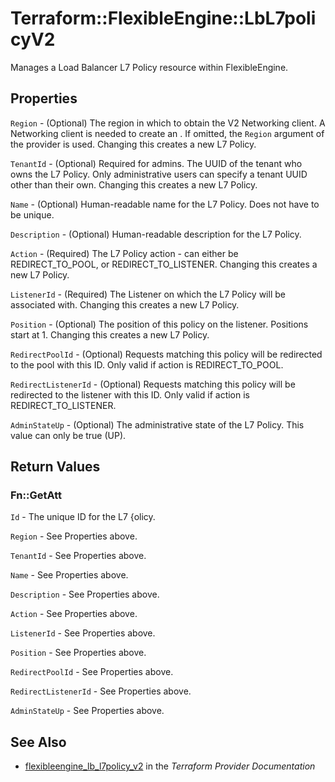 # Terraform::FlexibleEngine::LbL7policyV2

Manages a Load Balancer L7 Policy resource within FlexibleEngine.

## Properties

`Region` - (Optional) The region in which to obtain the V2 Networking client.
A Networking client is needed to create an . If omitted, the
`Region` argument of the provider is used. Changing this creates a new
L7 Policy.

`TenantId` - (Optional) Required for admins. The UUID of the tenant who owns
the L7 Policy.  Only administrative users can specify a tenant UUID
other than their own. Changing this creates a new L7 Policy.

`Name` - (Optional) Human-readable name for the L7 Policy. Does not have
to be unique.

`Description` - (Optional) Human-readable description for the L7 Policy.

`Action` - (Required) The L7 Policy action - can either be REDIRECT\_TO\_POOL,
or REDIRECT\_TO\_LISTENER. Changing this creates a new L7 Policy.

`ListenerId` - (Required) The Listener on which the L7 Policy will be associated with.
Changing this creates a new L7 Policy.

`Position` - (Optional) The position of this policy on the listener. Positions start at 1. Changing this creates a new L7 Policy.

`RedirectPoolId` - (Optional) Requests matching this policy will be redirected to the
pool with this ID. Only valid if action is REDIRECT\_TO\_POOL.

`RedirectListenerId` - (Optional) Requests matching this policy will be redirected to the listener with this ID. Only valid if action is REDIRECT\_TO\_LISTENER.

`AdminStateUp` - (Optional) The administrative state of the L7 Policy.
This value can only be true (UP).


## Return Values

### Fn::GetAtt

`Id` - The unique ID for the L7 {olicy.

`Region` - See Properties above.

`TenantId` - See Properties above.

`Name` - See Properties above.

`Description` - See Properties above.

`Action` - See Properties above.

`ListenerId` - See Properties above.

`Position` - See Properties above.

`RedirectPoolId` - See Properties above.

`RedirectListenerId` - See Properties above.

`AdminStateUp` - See Properties above.

## See Also

* [flexibleengine_lb_l7policy_v2](https://www.terraform.io/docs/providers/flexibleengine/r/lb_l7policy_v2.html) in the _Terraform Provider Documentation_